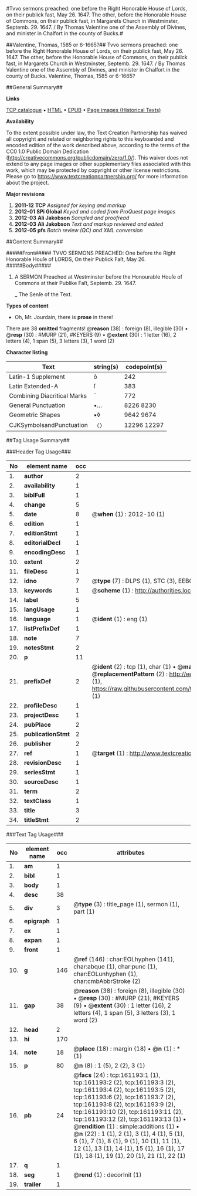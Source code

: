 #Tvvo sermons preached: one before the Right Honorable House of Lords, on their publick fast, May 26. 1647. The other, before the Honorable House of Commons, on their publick fast, in Margarets Church in Westminster, Septemb. 29. 1647. / By Thomas Valentine one of the Assembly of Divines, and minister in Chalfort in the county of Bucks.#

##Valentine, Thomas, 1585 or 6-1665?##
Tvvo sermons preached: one before the Right Honorable House of Lords, on their publick fast, May 26. 1647. The other, before the Honorable House of Commons, on their publick fast, in Margarets Church in Westminster, Septemb. 29. 1647. / By Thomas Valentine one of the Assembly of Divines, and minister in Chalfort in the county of Bucks.
Valentine, Thomas, 1585 or 6-1665?

##General Summary##

**Links**

[TCP catalogue](http://www.ota.ox.ac.uk/tcp/)  • 
[HTML](http://tei.it.ox.ac.uk/tcp/Texts-HTML/free/A95/A95867.html)  • 
[EPUB](http://tei.it.ox.ac.uk/tcp/Texts-EPUB/free/A95/A95867.epub) • 
[Page images (Historical Texts)](https://historicaltexts.jisc.ac.uk/eebo-99863917e)

**Availability**

To the extent possible under law, the Text Creation Partnership has waived all copyright and related or neighboring rights to this keyboarded and encoded edition of the work described above, according to the terms of the CC0 1.0 Public Domain Dedication (http://creativecommons.org/publicdomain/zero/1.0/). This waiver does not extend to any page images or other supplementary files associated with this work, which may be protected by copyright or other license restrictions. Please go to https://www.textcreationpartnership.org/ for more information about the project.

**Major revisions**

1. __2011-12__ __TCP__ *Assigned for keying and markup*
1. __2012-01__ __SPi Global__ *Keyed and coded from ProQuest page images*
1. __2012-03__ __Ali Jakobson__ *Sampled and proofread*
1. __2012-03__ __Ali Jakobson__ *Text and markup reviewed and edited*
1. __2012-05__ __pfs__ *Batch review (QC) and XML conversion*

##Content Summary##

#####Front#####
TVVO SERMONS PREACHED: One before the Right Honorable Houſe of LORDS, On their Publick Faſt, May 26.
#####Body#####

1. A SERMON Preached at Westminster before the Honourable Houſe of Commons at their Publike Faſt, Septemb. 29. 1647.

    _ The Senſe of the Text.

**Types of content**

  * Oh, Mr. Jourdain, there is **prose** in there!

There are 38 **omitted** fragments! 
 @__reason__ (38) : foreign (8), illegible (30)  •  @__resp__ (30) : #MURP (21), #KEYERS (9)  •  @__extent__ (30) : 1 letter (16), 2 letters (4), 1 span (5), 3 letters (3), 1 word (2)

**Character listing**


|Text|string(s)|codepoint(s)|
|---|---|---|
|Latin-1 Supplement|ò|242|
|Latin Extended-A|ſ|383|
|Combining             Diacritical Marks|̄|772|
|General Punctuation|•…|8226 8230|
|Geometric Shapes|▪◊|9642 9674|
|CJKSymbolsandPunctuation|〈〉|12296 12297|

##Tag Usage Summary##

###Header Tag Usage###

|No|element name|occ|attributes|
|---|---|---|---|
|1.|__author__|2||
|2.|__availability__|1||
|3.|__biblFull__|1||
|4.|__change__|5||
|5.|__date__|8| @__when__ (1) : 2012-10 (1)|
|6.|__edition__|1||
|7.|__editionStmt__|1||
|8.|__editorialDecl__|1||
|9.|__encodingDesc__|1||
|10.|__extent__|2||
|11.|__fileDesc__|1||
|12.|__idno__|7| @__type__ (7) : DLPS (1), STC (3), EEBO-CITATION (1), PROQUEST (1), VID (1)|
|13.|__keywords__|1| @__scheme__ (1) : http://authorities.loc.gov/ (1)|
|14.|__label__|5||
|15.|__langUsage__|1||
|16.|__language__|1| @__ident__ (1) : eng (1)|
|17.|__listPrefixDef__|1||
|18.|__note__|7||
|19.|__notesStmt__|2||
|20.|__p__|11||
|21.|__prefixDef__|2| @__ident__ (2) : tcp (1), char (1)  •  @__matchPattern__ (2) : ([0-9\-]+):([0-9IVX]+) (1), (.+) (1)  •  @__replacementPattern__ (2) : http://eebo.chadwyck.com/downloadtiff?vid=$1&page=$2 (1), https://raw.githubusercontent.com/textcreationpartnership/Texts/master/tcpchars.xml#$1 (1)|
|22.|__profileDesc__|1||
|23.|__projectDesc__|1||
|24.|__pubPlace__|2||
|25.|__publicationStmt__|2||
|26.|__publisher__|2||
|27.|__ref__|1| @__target__ (1) : http://www.textcreationpartnership.org/docs/. (1)|
|28.|__revisionDesc__|1||
|29.|__seriesStmt__|1||
|30.|__sourceDesc__|1||
|31.|__term__|2||
|32.|__textClass__|1||
|33.|__title__|3||
|34.|__titleStmt__|2||


###Text Tag Usage###

|No|element name|occ|attributes|
|---|---|---|---|
|1.|__am__|1||
|2.|__bibl__|1||
|3.|__body__|1||
|4.|__desc__|38||
|5.|__div__|3| @__type__ (3) : title_page (1), sermon (1), part (1)|
|6.|__epigraph__|1||
|7.|__ex__|1||
|8.|__expan__|1||
|9.|__front__|1||
|10.|__g__|146| @__ref__ (146) : char:EOLhyphen (141), char:abque (1), char:punc (1), char:EOLunhyphen (1), char:cmbAbbrStroke (2)|
|11.|__gap__|38| @__reason__ (38) : foreign (8), illegible (30)  •  @__resp__ (30) : #MURP (21), #KEYERS (9)  •  @__extent__ (30) : 1 letter (16), 2 letters (4), 1 span (5), 3 letters (3), 1 word (2)|
|12.|__head__|2||
|13.|__hi__|170||
|14.|__note__|18| @__place__ (18) : margin (18)  •  @__n__ (1) : * (1)|
|15.|__p__|80| @__n__ (8) : 1 (5), 2 (2), 3 (1)|
|16.|__pb__|24| @__facs__ (24) : tcp:161193:1 (1), tcp:161193:2 (2), tcp:161193:3 (2), tcp:161193:4 (2), tcp:161193:5 (2), tcp:161193:6 (2), tcp:161193:7 (2), tcp:161193:8 (2), tcp:161193:9 (2), tcp:161193:10 (2), tcp:161193:11 (2), tcp:161193:12 (2), tcp:161193:13 (1)  •  @__rendition__ (1) : simple:additions (1)  •  @__n__ (22) : 1 (1), 2 (1), 3 (1), 4 (1), 5 (1), 6 (1), 7 (1), 8 (1), 9 (1), 10 (1), 11 (1), 12 (1), 13 (1), 14 (1), 15 (1), 16 (1), 17 (1), 18 (1), 19 (1), 20 (1), 21 (1), 22 (1)|
|17.|__q__|1||
|18.|__seg__|1| @__rend__ (1) : decorInit (1)|
|19.|__trailer__|1||
